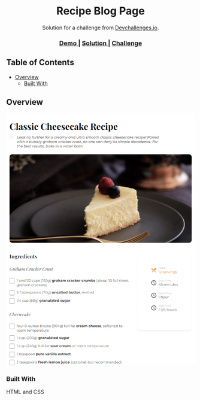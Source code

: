 <h1 align="center">Recipe Blog Page</h1>

<div align="center">
   Solution for a challenge from  <a href="http://devchallenges.io" target="_blank">Devchallenges.io</a>.
</div>

<div align="center">
  <h3>
    <a href="https://recipe-blog-page.paulio.vercel.app/">
      Demo
    </a>
    <span> | </span>
    <a href="https://github.com/paulio84/recipe-blog-page">
      Solution
    </a>
    <span> | </span>
    <a href="https://{your-url-to-the-challenge}">
      Challenge
    </a>
  </h3>
</div>

## Table of Contents

- [Overview](#overview)
  - [Built With](#built-with)

## Overview

![screenshot](https://github.com/paulio84/recipe-blog-page/blob/main/src/assets/images/screenshot1.PNG)

### Built With

HTML and CSS
